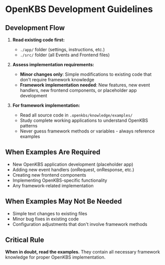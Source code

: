 # OpenKBS Development Guidelines

## Development Flow

1. **Read existing code first:**
   - `./app/` folder (settings, instructions, etc.)
   - `./src/` folder (all Events and Frontend files)

2. **Assess implementation requirements:**
   - **Minor changes only**: Simple modifications to existing code that don't require framework knowledge
   - **Framework implementation needed**: New features, new event handlers, new frontend components, or placeholder app development

3. **For framework implementation:**
   - Read all source code in `.openkbs/knowledge/examples/`
   - Study complete working applications to understand OpenKBS patterns
   - Never guess framework methods or variables - always reference examples

## When Examples Are Required

- New OpenKBS application development (placeholder app)
- Adding new event handlers (onRequest, onResponse, etc.)
- Creating new frontend components
- Implementing OpenKBS-specific functionality
- Any framework-related implementation

## When Examples May Not Be Needed

- Simple text changes to existing files
- Minor bug fixes in existing code
- Configuration adjustments that don't involve framework methods

## Critical Rule

**When in doubt, read the examples.** They contain all necessary framework knowledge for proper OpenKBS implementation.